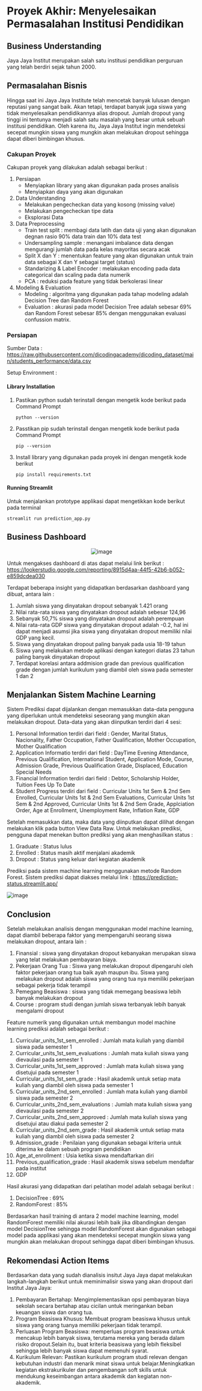 # Proyek Akhir: Menyelesaikan Permasalahan Institusi Pendidikan

## Business Understanding
Jaya Jaya Institut merupakan salah satu institusi pendidikan perguruan yang telah berdiri sejak tahun 2000.

## Permasalahan Bisnis
Hingga saat ini Jaya Jaya Institute telah mencetak banyak lulusan dengan reputasi yang sangat baik. Akan tetapi, terdapat banyak juga siswa yang tidak menyelesaikan pendidikannya alias dropout. Jumlah dropout yang tinggi ini tentunya menjadi salah satu masalah yang besar untuk sebuah institusi pendidikan. Oleh karena itu, Jaya Jaya Institut ingin mendeteksi secepat mungkin siswa yang mungkin akan melakukan dropout sehingga dapat diberi bimbingan khusus.

### Cakupan Proyek
Cakupan proyek yang dilakukan adalah sebagai berikut :
1. Persiapan
   - Menyiapkan library yang akan digunakan pada proses analisis
   - Menyiapkan daya yang akan digunakan
2. Data Understanding
   - Melakukan pengecheckan data yang kosong (missing value)
   - Melakukan pengecheckan tipe data
   - Eksplorasi Data
3. Data Preprocessing
   - Train test split : membagi data latih dan data uji yang akan digunakan degnan rasio 90% data train dan 10% data test
   - Undersampling sample : menangani imbalance data dengan mengurangi jumlah data pada kelas mayoritas secara acak
   - Split X dan Y : menentukan feature yang akan digunakan untuk train data sebagai X dan Y sebagai target (status)
   - Standarizing & Label Encoder : melakukan encoding pada data categorical dan scaling pada data numerik
   - PCA : reduksi pada feature yang tidak berkolerasi linear
4. Modeling & Evaluation
   - Modeling : algoritma yang digunakan pada tahap modeling adalah Decision Tree dan Random Forest
   - Evaluation : akurasi pada model Decision Tree adalah sebesar 69% dan Random Forest sebesar 85% dengan menggunakan evaluasi confussion matrix.

### Persiapan

Sumber Data : https://raw.githubusercontent.com/dicodingacademy/dicoding_dataset/main/students_performance/data.csv

Setup Environment :
#### Library Installation
1. Pastikan python sudah terinstall dengan mengetik kode berikut pada Command Prompt
   ```
   python --version
   ```
2. Passtikan pip sudah terinstall dengan mengetik kode berikut pada Command Prompt
   ```
   pip --version
   ```
3. Install library yang digunakan pada proyek ini dengan mengetik kode berikut
   ```
   pip install requirements.txt
   ```
#### Running Streamlit
Untuk menjalankan prototype applikasi dapat mengetikkan kode berikut pada terminal
```
streamlit run prediction_app.py
```
## Business Dashboard
<div align="center">
   
![image](https://github.com/astriwidyastiti/Prediction/assets/112534966/bd587e9a-8dac-4886-af7a-0c02e561ce89)

</div>

Untuk mengakses dashboard di atas dapat melalui link berikut :
https://lookerstudio.google.com/reporting/8915d4aa-44f5-42b6-b052-e859dcdea030

Terdapat beberapa insight yang didapatkan berdasarkan dashboard yang dibuat, antara lain :
1. Jumlah siswa yang dinyatakan dropout sebanyak 1.421 orang
2. Nilai rata-rata siswa yang dinyatakan dropout adalah sebesar 124,96
3. Sebanyak 50,7% siswa yang dinyatakan dropout adalah perempuan
4. Nilai rata-rata GDP siswa yang dinyatakan dropout adalah -0.2, hal ini dapat menjadi asumsi jika siswa yang dinyatakan dropout memiliki nilai GDP yang kecil.
5. Siswa yang dinyatakan dropout paling banyak pada usia 18-19 tahun
6. Siswa yang melakukan metode aplikasi dengan kategori diatas 23 tahun paling banyak dinyatakan dropout
7. Terdapat korelasi antara addmision grade dan previous qualification grade dengan jumlah kurikulum yang diambil oleh siswa pada semester 1 dan 2

## Menjalankan Sistem Machine Learning

Sistem Prediksi dapat dijalankan dengan memasukkan data-data pengguna yang diperlukan untuk mendeteksi seseorang yang mungkin akan melakukan dropout. Data-data yang akan diinputkan terdiri dari 4 sesi:
1. Personal Information terdiri dari field : Gender, Marital Status, Nacionality, Father Occupation, Father Qualification, Mother Occupation, Mother Qualification
2. Application Informatio terdiri dari field : DayTime Evening Attendance, Previous Qualification, International Student, Application Mode, Course, Admission Grade, Previous Qualification Grade, Displaced, Education Special Needs
3. Financial Information terdiri dari field : Debtor, Scholarship Holder, Tuition Fees Up To Date
4. Student Progress terdiri dari field : Curricular Units 1st Sem & 2nd Sem Enrolled, Curricular Units 1st & 2nd Sem Evaluations, Curricular Units 1st Sem & 2nd Approved, Curricular Units 1st & 2nd Sem Grade, Applciation Order, Age at Enrollment, Unemployment Rate, Inflation Rate, GDP

Setelah memasukkan data, maka data yang diinputkan dapat dilihat dengan melakukan klik pada button View Data Raw. Untuk melakukan prediksi, pengguna dapat menekan button prediksi yang akan menghasilkan status :

1. Graduate : Status lulus
2. Enrolled : Status masih aktif menjalani akademik
3. Dropout : Status yang keluar dari kegiatan akademik

Prediksi pada sistem machine learning menggunakan metode Random Forest. Sistem prediksi dapat diakses melalui link : https://prediction-status.streamlit.app/

<div>
   
![image](https://github.com/astriwidyastiti/Prediction/assets/112534966/6e6bd60e-eb3e-4ff9-86ac-92d5f2af9f88)
 
</div>

## Conclusion
Setelah melakukan analisis dengan menggunakan model machine learning, dapat diambil beberapa faktor yang mempengaruhi seorang siswa melakukan dropout, antara lain :
1. Finansial : siswa yang dinyatakan dropout kebanyakan merupakan siswa yang telat melakukan pembayaran biaya.
2. Pekerjaan Orang Tua : Siswa yang melakukan dropout dipengaruhi oleh faktor pekerjaan orang tua baik ayah maupun ibu. Siswa yang melakukan dropout adalah siswa yang orang tua nya memiliki pekerjaan sebagai pekerja tidak terampil
3. Pemegang Beasiswa : siswa yang tidak memegang beasiswa lebih banyak melakukan dropout
4. Course : program studi dengan jumlah siswa terbanyak lebih banyak mengalami dropout

Feature numerik yang digunakan untuk membangun model machine learning prediksi adalah sebagai berikut :

1. Curricular_units_1st_sem_enrolled : Jumlah mata kuliah yang diambil siswa pada semester 1
2. Curricular_units_1st_sem_evaluations : Jumlah mata kuliah siswa yang dievaulasi pada semester 1
3. Curricular_units_1st_sem_approved : Jumlah mata kuliah siswa yang disetujui pada semester 1
4. Curricular_units_1st_sem_grade : Hasil akademik untuk setiap mata kuliah yang diambil oleh siswa pada semester 1
5. Curricular_units_2nd_sem_enrolled : Jumlah mata kuliah yang diambil siswa pada semester 2
6. Curricular_units_2nd_sem_evaluations : Jumlah mata kuliah siswa yang dievaulasi pada semester 2
7. Curricular_units_2nd_sem_approved : Jumlah mata kuliah siswa yang disetujui atau diakui pada semester 2
8. Curricular_units_2nd_sem_grade : Hasil akademik untuk setiap mata kuliah yang diambil oleh siswa pada semester 2
9. Admission_grade : Penilaian yang digunakan sebagai kriteria untuk diterima ke dalam sebuah program pendidikan
10. Age_at_enrollment : Usia ketika siswa mendaftarkan diri
11. Previous_qualification_grade : Hasil akademik siswa sebelum mendaftar pada institut
12. GDP

Hasil akurasi yang didapatkan dari pelatihan model adalah sebagai berikut :
1. DecisionTree : 69%
2. RandomForest : 85%

Berdasarkan hasil training di antara 2 model machine learning, model RandomForest memiliki nilai akurasi lebih baik jika dibandingkan dengan model DecisionTree sehingga model RandomForest akan digunakan sebagai model pada applikasi yang akan mendeteksi secepat mungkin siswa yang mungkin akan melakukan dropout sehingga dapat diberi bimbingan khusus.

## Rekomendasi Action Items

Berdasarkan data yang sudah dianalisis insitut Jaya Jaya dapat melakukan langkah-langkah berikut untuk meminimalisir siswa yang akan dropout dari Institut Jaya Jaya:
1. Pembayaran Bertahap: Mengimplementasikan opsi pembayaran biaya sekolah secara bertahap atau cicilan untuk meringankan beban keuangan siswa dan orang tua.
2. Program Beasiswa Khusus: Membuat program beasiswa khusus untuk siswa yang orang tuanya memiliki pekerjaan tidak terampil.
3. Perluasan Program Beasiswa: memperluas program beasiswa untuk mencakup lebih banyak siswa, terutama mereka yang berada dalam risiko dropout.Selain itu, buat kriteria beasiswa yang lebih fleksibel sehingga lebih banyak siswa dapat memenuhi syarat.
4. Kurikulum Relevan: Pastikan kurikulum program studi relevan dengan kebutuhan industri dan menarik minat siswa untuk belajar.Meningkatkan kegiatan ekstrakurikuler dan pengembangan soft skills untuk mendukung keseimbangan antara akademik dan kegiatan non-akademik.


  
